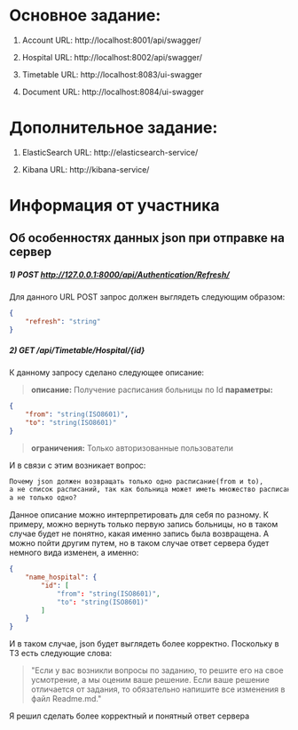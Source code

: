 # Основное задание:

1. Account URL: http://localhost:8001/api/swagger/

2. Hospital URL: http://localhost:8002/api/swagger/

3. Timetable URL: http://localhost:8083/ui-swagger

4. Document URL: http://localhost:8084/ui-swagger

# Дополнительное задание:

1. ElasticSearch URL: http://elasticsearch-service/

2. Kibana URL: http://kibana-service/

# Информация от участника
## Об особенностях данных json при отправке на сервер

##### 1) POST http://127.0.0.1:8000/api/Authentication/Refresh/ 
Для данного URL POST запрос должен выглядеть следующим образом:
```json 
{
	"refresh": "string"
}
```

##### 2) GET /api/Timetable/Hospital/{id}
К данному запросу сделано следующее описание:
> <strong>описание:</strong> Получение расписания больницы по Id
> <strong>параметры:</strong>
```json
{
 	"from": "string(ISO8601)",
 	"to": "string(ISO8601)"
}
```
> <strong>ограничения:</strong> Только авторизованные пользователи 

И в связи с этим возникает вопрос: 
```txt
Почему json должен возвращать только одно расписание(from и to),
а не список расписаний, так как больница может иметь множество расписаний,
а не только одно?
``` 
Данное описание можно интерпретировать для себя по разному. К примеру, можно вернуть только первую запись больницы, но в таком случае будет не понятно, какая именно запись была возвращена. А можно пойти другим путем, но в таком случае ответ сервера будет немного вида изменен, а именно:
```json
{
	"name_hospital": {
		"id": [
			"from": "string(ISO8601)",
			"to": "string(ISO8601)"
		]
	}
}
```
И в таком случае, json будет выглядеть более корректно. Поскольку в ТЗ есть следующие слова:
>"Если у вас возникли вопросы по заданию, то решите его на
свое усмотрение, а мы оценим ваше решение. Если ваше
решение отличается от задания, то обязательно напишите все
изменения в файл Readme.md."

Я решил сделать более корректный и понятный ответ сервера